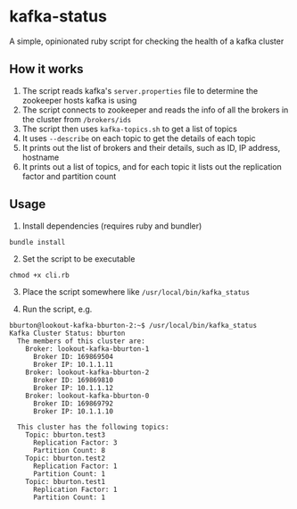 kafka-status
============

A simple, opinionated ruby script for checking the health of a kafka cluster

How it works
------------

1. The script reads kafka's `server.properties` file to determine the zookeeper hosts kafka is using
2. The script connects to zookeeper and reads the info of all the brokers in the cluster from `/brokers/ids`
3. The script then uses `kafka-topics.sh` to get a list of topics
4. It uses `--describe` on each topic to get the details of each topic
5. It prints out the list of brokers and their details, such as ID, IP address, hostname
6. It prints out a list of topics, and for each topic it lists out the replication factor and partition count

Usage
-----

1. Install dependencies (requires ruby and bundler)

```sh
bundle install
```

2. Set the script to be executable

```
chmod +x cli.rb
```

3. Place the script somewhere like `/usr/local/bin/kafka_status`

4. Run the script, e.g.

```
bburton@lookout-kafka-bburton-2:~$ /usr/local/bin/kafka_status
Kafka Cluster Status: bburton
  The members of this cluster are:
    Broker: lookout-kafka-bburton-1
      Broker ID: 169869504
      Broker IP: 10.1.1.11
    Broker: lookout-kafka-bburton-2
      Broker ID: 169869810
      Broker IP: 10.1.1.12
    Broker: lookout-kafka-bburton-0
      Broker ID: 169869792
      Broker IP: 10.1.1.10

  This cluster has the following topics:
    Topic: bburton.test3
      Replication Factor: 3
      Partition Count: 8
    Topic: bburton.test2
      Replication Factor: 1
      Partition Count: 1
    Topic: bburton.test1
      Replication Factor: 1
      Partition Count: 1
```
